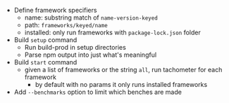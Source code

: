 - Define framework specifiers
  - name: substring match of `name-version-keyed`
  - path: `frameworks/keyed/name`
  - installed: only run frameworks with `package-lock.json` folder
- Build `setup` command
	- Run build-prod in setup directories
	- Parse npm output into just what's meaningful
- Build `start` command
  - given a list of frameworks or the string `all`, run tachometer for each framework
	- by default with no params it only runs installed frameworks
- Add `--benchmarks` option to limit which benches are made
